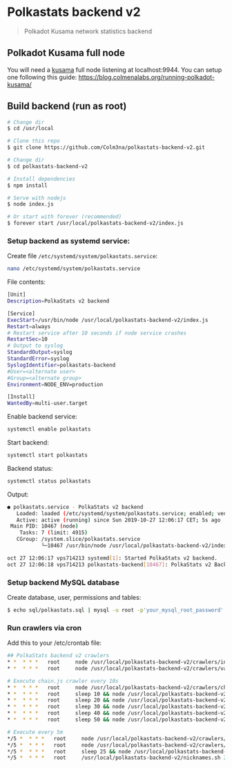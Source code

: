# Polkastats backend v2

> Polkadot Kusama network statistics backend


## Polkadot Kusama full node

You will need a [kusama](https://kusama.network) full node listening at localhost:9944. You can setup one following this guide: https://blog.colmenalabs.org/running-polkadot-kusama/

## Build backend (run as root)

``` bash
# Change dir
$ cd /usr/local

# Clone this repo
$ git clone https://github.com/Colm3na/polkastats-backend-v2.git

# Change dir
$ cd polkastats-backend-v2

# Install dependencies
$ npm install

# Serve with nodejs
$ node index.js

# Or start with forever (recommended)
$ forever start /usr/local/polkastats-backend-v2/index.js
```

### Setup backend as systemd service:

Create file `/etc/systemd/system/polkastats.service`:

``` bash
nano /etc/systemd/system/polkastats.service
```

File contents:

``` bash
[Unit]
Description=PolkaStats v2 backend

[Service]
ExecStart=/usr/bin/node /usr/local/polkastats-backend-v2/index.js
Restart=always
# Restart service after 10 seconds if node service crashes
RestartSec=10
# Output to syslog
StandardOutput=syslog
StandardError=syslog
SyslogIdentifier=polkastats-backend
#User=<alternate user>
#Group=<alternate group>
Environment=NODE_ENV=production

[Install]
WantedBy=multi-user.target
```

Enable backend service:

``` bash
systemctl enable polkastats
```

Start backend:

``` bash
systemctl start polkastats
```

Backend status:

``` bash
systemctl status polkastats
```

Output:

``` bash
● polkastats.service - PolkaStats v2 backend
   Loaded: loaded (/etc/systemd/system/polkastats.service; enabled; vendor preset: enabled)
   Active: active (running) since Sun 2019-10-27 12:06:17 CET; 5s ago
 Main PID: 10467 (node)
    Tasks: 7 (limit: 4915)
   CGroup: /system.slice/polkastats.service
           └─10467 /usr/bin/node /usr/local/polkastats-backend-v2/index.js

oct 27 12:06:17 vps714213 systemd[1]: Started PolkaStats v2 backend.
oct 27 12:06:18 vps714213 polkastats-backend[10467]: PolkaStats v2 Backend HTTPS RPC running on port 8443
```

### Setup backend MySQL database

Create database, user, permissions and tables:

``` bash
$ echo sql/polkastats.sql | mysql -u root -p'your_mysql_root_password'
```

### Run crawlers via cron

Add this to your /etc/crontab file:

``` bash
## PolkaStats backend v2 crawlers
* *  * * *   root     node /usr/local/polkastats-backend-v2/crawlers/intention.js 2>&1 >/dev/null
* *  * * *   root     node /usr/local/polkastats-backend-v2/crawlers/validator.js 2>&1 >/dev/null

# Execute chain.js crawler every 10s
* *  * * *   root     node /usr/local/polkastats-backend-v2/crawlers/chain.js 2>&1 >/dev/null
* *  * * *   root     sleep 10 && node /usr/local/polkastats-backend-v2/crawlers/chain.js 2>&1 >/dev/null
* *  * * *   root     sleep 20 && node /usr/local/polkastats-backend-v2/crawlers/chain.js 2>&1 >/dev/null
* *  * * *   root     sleep 30 && node /usr/local/polkastats-backend-v2/crawlers/chain.js 2>&1 >/dev/null
* *  * * *   root     sleep 40 && node /usr/local/polkastats-backend-v2/crawlers/chain.js 2>&1 >/dev/null
* *  * * *   root     sleep 50 && node /usr/local/polkastats-backend-v2/crawlers/chain.js 2>&1 >/dev/null

# Execute every 5m
*/5 *  * * *   root     node /usr/local/polkastats-backend-v2/crawlers/intention_bonded.js 2>&1 >/dev/null
*/5 *  * * *   root     node /usr/local/polkastats-backend-v2/crawlers/validator_bonded.js 2>&1 >/dev/null
*/5 *  * * *   root     sleep 25 && node /usr/local/polkastats-backend-v2/crawlers/system.js 2>&1 >/dev/null
*/5 *  * * *   root     /usr/local/polkastats-backend-v2/nicknames.sh 2>&1 >/dev/null
```



